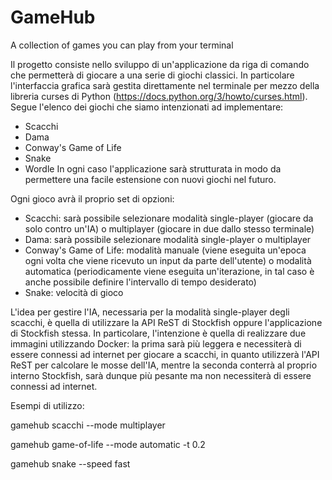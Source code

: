 # GameHub
A collection of games you can play from your terminal



Il progetto consiste nello sviluppo di un'applicazione da riga di comando che permetterà di giocare a una serie di giochi classici. In particolare l'interfaccia grafica sarà gestita direttamente nel terminale per mezzo della libreria curses di Python (https://docs.python.org/3/howto/curses.html).
Segue l'elenco dei giochi che siamo intenzionati ad implementare:
- Scacchi
- Dama
- Conway's Game of Life
- Snake
- Wordle
In ogni caso l'applicazione sarà strutturata in modo da permettere una facile estensione con nuovi giochi nel futuro. 

Ogni gioco avrà il proprio set di opzioni: 
- Scacchi: sarà possibile selezionare modalità single-player (giocare da solo contro un'IA) o multiplayer (giocare in due dallo stesso terminale) 
- Dama: sarà possibile selezionare modalità single-player o multiplayer
- Conway's Game of Life: modalità manuale (viene eseguita un'epoca ogni volta che viene ricevuto un input da parte dell'utente) o modalità automatica (periodicamente viene eseguita un'iterazione, in tal caso è anche possibile definire l'intervallo di tempo desiderato)
- Snake: velocità di gioco 

L'idea per gestire l'IA, necessaria per la modalità single-player degli scacchi, è quella di utilizzare la API ReST di Stockfish oppure l'applicazione di Stockfish stessa. In particolare, l'intenzione è quella di realizzare due immagini utilizzando Docker: la prima sarà più leggera e necessiterà di essere connessi ad internet per giocare a scacchi, in quanto utilizzerà l'API ReST per calcolare le mosse dell'IA, mentre la seconda conterrà al proprio interno Stockfish, sarà dunque più pesante ma non necessiterà di essere connessi ad internet.


Esempi di utilizzo: 

gamehub scacchi --mode multiplayer

gamehub game-of-life --mode automatic -t 0.2

gamehub snake --speed fast
